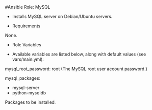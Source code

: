 #Ansible Role: MySQL

+ Installs MySQL server on Debian/Ubuntu servers.

+ Requirements

None.

+ Role Variables

+ Available variables are listed below, along with default values (see vars/main.yml):

mysql_root_password: root (The MySQL root user account password.)


mysql_packages:
  - mysql-server
  - python-mysqldb

Packages to be installed.  
